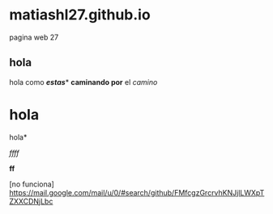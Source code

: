 # matiashl27.github.io
pagina web 27

## hola

hola como *****estas****** **caminando por** el *camino*
# hola

hola*

*ffff*

**ff**

[no funciona]  https://mail.google.com/mail/u/0/#search/github/FMfcgzGrcrvhKNJjlLWXpTZXXCDNjLbc
